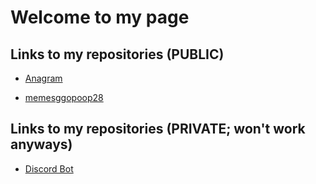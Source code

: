 # Welcome to my page

## Links to my repositories (PUBLIC)
- [Anagram](https://github.com/memesggopoop28/super-awesome-invention/)

- [memesggopoop28](https://github.com/memesggopoop28/memesggopoop28)

## Links to my repositories (PRIVATE; won't work anyways)
- [Discord Bot](https://github.com/memesggopoop28/Discord-bot)
